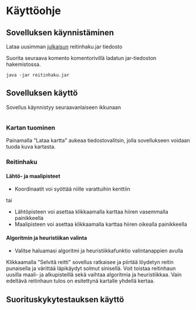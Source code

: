 # Käyttöohje

## Sovelluksen käynnistäminen

Lataa uusimman [julkaisun](https://github.com/hoffrenm/reitinhaku/releases) reitinhaku.jar tiedosto

Suorita seuraava komento komentorivillä ladatun jar-tiedoston hakemistossa.
```
java -jar reitinhaku.jar
```

## Sovelluksen käyttö

Sovellus käynnistyy seuraavanlaiseen ikkunaan

![]()

### Kartan tuominen

Painamalla "Lataa kartta" aukeaa tiedostovalitsin, jolla sovellukseen voidaan tuoda kuva kartasta. 

### Reitinhaku

#### Lähtö- ja maalipisteet
- Koordinaatit voi syöttää niille varattuihin kenttiin

tai

- Lähtöpisteen voi asettaa klikkaamalla karttaa hiiren vasemmalla painikkeella
- Maalipisteen voi asettaa klikkaamalla karttaa hiiren oikealla painikkeella

#### Algoritmin ja heuristiikan valinta
- Valitse haluamasi algoritmi ja heuristiikkafunktio valintanappien avulla

Klikkaamalla "Selvitä reitti" sovellus ratkaisee ja piirtää löydetyn reitin punaisella ja värittää läpikäydyt solmut sinisellä. Voit toistaa reitinhaun uusilla maali- ja alkupisteillä sekä vaihtaa algoritmia ja heuristiikkaa. Vain edeltävä reitinhaun tulos on esitettynä kartalle yhdellä kertaa.

## Suorituskykytestauksen käyttö
